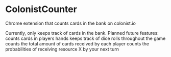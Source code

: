 # ColonistCounter
Chrome extension that counts cards in the bank on colonist.io

Currently, only keeps track of cards in the bank.
Planned future features:
    counts cards in players hands
    keeps track of dice rolls throughout the game
    counts the total amount of cards received by each player
    counts the probabilities of receiving resource X by your next turn
    
